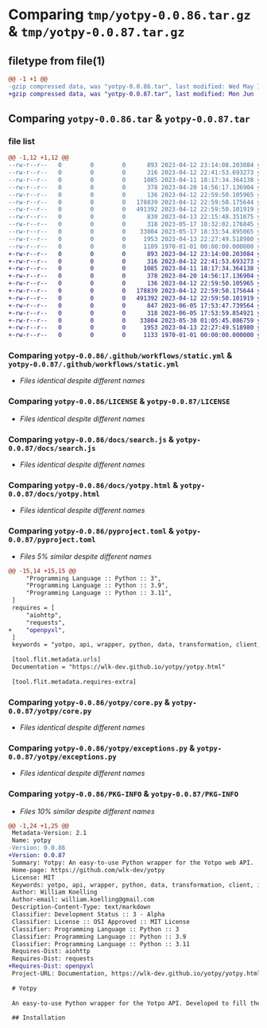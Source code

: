 # Comparing `tmp/yotpy-0.0.86.tar.gz` & `tmp/yotpy-0.0.87.tar.gz`

## filetype from file(1)

```diff
@@ -1 +1 @@
-gzip compressed data, was "yotpy-0.0.86.tar", last modified: Wed May 17 18:40:42 2023, max compression
+gzip compressed data, was "yotpy-0.0.87.tar", last modified: Mon Jun  5 17:54:25 2023, max compression
```

## Comparing `yotpy-0.0.86.tar` & `yotpy-0.0.87.tar`

### file list

```diff
@@ -1,12 +1,12 @@
--rw-r--r--   0        0        0      893 2023-04-12 23:14:08.203084 yotpy-0.0.86/.github/workflows/static.yml
--rw-r--r--   0        0        0      316 2023-04-12 22:41:53.693273 yotpy-0.0.86/.gitignore
--rw-r--r--   0        0        0     1085 2023-04-11 18:17:34.364138 yotpy-0.0.86/LICENSE
--rw-r--r--   0        0        0      378 2023-04-20 14:56:17.136904 yotpy-0.0.86/README.md
--rw-r--r--   0        0        0      136 2023-04-12 22:59:50.105965 yotpy-0.0.86/docs/index.html
--rw-r--r--   0        0        0   178839 2023-04-12 22:59:50.175644 yotpy-0.0.86/docs/search.js
--rw-r--r--   0        0        0   491392 2023-04-12 22:59:50.101919 yotpy-0.0.86/docs/yotpy.html
--rw-r--r--   0        0        0      830 2023-04-13 22:15:48.351075 yotpy-0.0.86/pyproject.toml
--rw-r--r--   0        0        0      318 2023-05-17 18:32:02.176845 yotpy-0.0.86/yotpy/__init__.py
--rw-r--r--   0        0        0    33804 2023-05-17 18:33:54.895065 yotpy-0.0.86/yotpy/core.py
--rw-r--r--   0        0        0     1953 2023-04-13 22:27:49.518980 yotpy-0.0.86/yotpy/exceptions.py
--rw-r--r--   0        0        0     1109 1970-01-01 00:00:00.000000 yotpy-0.0.86/PKG-INFO
+-rw-r--r--   0        0        0      893 2023-04-12 23:14:08.203084 yotpy-0.0.87/.github/workflows/static.yml
+-rw-r--r--   0        0        0      316 2023-04-12 22:41:53.693273 yotpy-0.0.87/.gitignore
+-rw-r--r--   0        0        0     1085 2023-04-11 18:17:34.364138 yotpy-0.0.87/LICENSE
+-rw-r--r--   0        0        0      378 2023-04-20 14:56:17.136904 yotpy-0.0.87/README.md
+-rw-r--r--   0        0        0      136 2023-04-12 22:59:50.105965 yotpy-0.0.87/docs/index.html
+-rw-r--r--   0        0        0   178839 2023-04-12 22:59:50.175644 yotpy-0.0.87/docs/search.js
+-rw-r--r--   0        0        0   491392 2023-04-12 22:59:50.101919 yotpy-0.0.87/docs/yotpy.html
+-rw-r--r--   0        0        0      847 2023-06-05 17:53:47.739564 yotpy-0.0.87/pyproject.toml
+-rw-r--r--   0        0        0      318 2023-06-05 17:53:59.854921 yotpy-0.0.87/yotpy/__init__.py
+-rw-r--r--   0        0        0    33804 2023-05-30 01:05:45.086759 yotpy-0.0.87/yotpy/core.py
+-rw-r--r--   0        0        0     1953 2023-04-13 22:27:49.518980 yotpy-0.0.87/yotpy/exceptions.py
+-rw-r--r--   0        0        0     1133 1970-01-01 00:00:00.000000 yotpy-0.0.87/PKG-INFO
```

### Comparing `yotpy-0.0.86/.github/workflows/static.yml` & `yotpy-0.0.87/.github/workflows/static.yml`

 * *Files identical despite different names*

### Comparing `yotpy-0.0.86/LICENSE` & `yotpy-0.0.87/LICENSE`

 * *Files identical despite different names*

### Comparing `yotpy-0.0.86/docs/search.js` & `yotpy-0.0.87/docs/search.js`

 * *Files identical despite different names*

### Comparing `yotpy-0.0.86/docs/yotpy.html` & `yotpy-0.0.87/docs/yotpy.html`

 * *Files identical despite different names*

### Comparing `yotpy-0.0.86/pyproject.toml` & `yotpy-0.0.87/pyproject.toml`

 * *Files 5% similar despite different names*

```diff
@@ -15,14 +15,15 @@
     "Programming Language :: Python :: 3",
     "Programming Language :: Python :: 3.9",
     "Programming Language :: Python :: 3.11",
 ]
 requires = [
     "aiohttp",
     "requests",
+    "openpyxl",
 ]
 keywords = "yotpo, api, wrapper, python, data, transformation, client, integration, review, ecommerce"
 
 [tool.flit.metadata.urls]
 Documentation = "https://wlk-dev.github.io/yotpy/yotpy.html"
 
 [tool.flit.metadata.requires-extra]
```

### Comparing `yotpy-0.0.86/yotpy/core.py` & `yotpy-0.0.87/yotpy/core.py`

 * *Files identical despite different names*

### Comparing `yotpy-0.0.86/yotpy/exceptions.py` & `yotpy-0.0.87/yotpy/exceptions.py`

 * *Files identical despite different names*

### Comparing `yotpy-0.0.86/PKG-INFO` & `yotpy-0.0.87/PKG-INFO`

 * *Files 10% similar despite different names*

```diff
@@ -1,24 +1,25 @@
 Metadata-Version: 2.1
 Name: yotpy
-Version: 0.0.86
+Version: 0.0.87
 Summary: Yotpy: An easy-to-use Python wrapper for the Yotpo web API.
 Home-page: https://github.com/wlk-dev/yotpy
 License: MIT
 Keywords: yotpo, api, wrapper, python, data, transformation, client, integration, review, ecommerce
 Author: William Koelling
 Author-email: william.koelling@gmail.com
 Description-Content-Type: text/markdown
 Classifier: Development Status :: 3 - Alpha
 Classifier: License :: OSI Approved :: MIT License
 Classifier: Programming Language :: Python :: 3
 Classifier: Programming Language :: Python :: 3.9
 Classifier: Programming Language :: Python :: 3.11
 Requires-Dist: aiohttp
 Requires-Dist: requests
+Requires-Dist: openpyxl
 Project-URL: Documentation, https://wlk-dev.github.io/yotpy/yotpy.html
 
 # Yotpy
 
 An easy-to-use Python wrapper for the Yotpo API. Developed to fill the gap of existing packages that didn't meet specific needs.
 
 ## Installation
```

